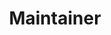 ---
github: taeyoung96
name: 김태영
title: Maintainer
team: hub-kr
link_linkedin:
link_twitter:
link_facebook:
link_instagram:
---
